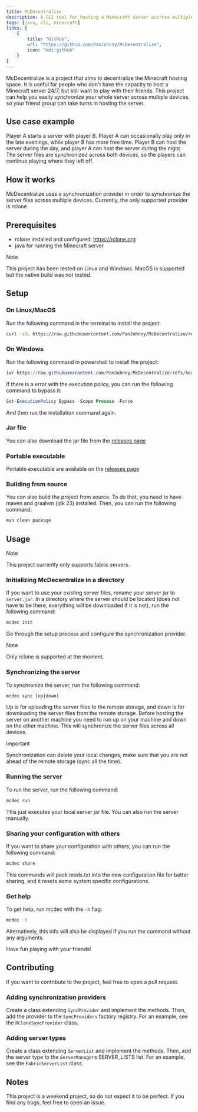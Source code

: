 ```yaml
---
title: McDecentralize
description: A CLI tool for hosting a Minecraft server accross multiple machines
tags: [java, cli, minecraft]
links: [
    {
        title: "GitHub",
        url: "https://github.com/PanJohnny/McDecentralize",
        icon: "mdi:github"
    }
]
---
```

McDecentralize is a project that aims to decentralize the Minecraft hosting space.
It is useful for people who don't have the capacity to host a Minecraft server 24/7, but still want to play with their friends.
This project can help you easily synchronize your whole server across multiple devices, so your friend group can take turns in hosting the server.

## Use case example
Player A starts a server with player B. Player A can occasionally play only in the late evenings, while player B has more free time. Player B can host the server during the day, and player A can host the server during the night. The server files are synchronized across both devices, so the players can continue playing where they left off.

## How it works
McDecentralize uses a synchronization provider in order to synchronize the server files across multiple devices. Currently, the only supported provider is rclone.

## Prerequisites
- rclone installed and configured: https://rclone.org
- java for running the Minecraft server

> [!NOTE]
> This project has been tested on Linux and Windows. MacOS is supported but the native build was not tested.

## Setup
### On Linux/MacOS
Run the following command in the terminal to install the project:
```bash
curl -sSL https://raw.githubusercontent.com/PanJohnny/McDecentralize/refs/heads/master/install.sh | bash
```

### On Windows
Run the following command in powershell to install the project:
```powershell
iwr https://raw.githubusercontent.com/PanJohnny/McDecentralize/refs/heads/master/install.ps1 -useb | iex
```

If there is a error with the execution policy, you can run the following command to bypass it:
```powershell
Set-ExecutionPolicy Bypass -Scope Process -Force
```
And then run the installation command again.

### Jar file
You can also download the jar file from the [releases page](https://raw.githubusercontent.com/PanJohnny/McDecentralize/releases)

### Portable executable
Portable executable are available on the [releases page](https://raw.githubusercontent.com/PanJohnny/McDecentralize/releases)

### Building from source
You can also build the project from source. To do that, you need to have maven and graalvm (jdk 23) installed. Then, you can run the following command:
```bash
mvn clean package
```

## Usage
> [!NOTE]
> This project currently only supports fabric servers.
### Initializing McDecentralize in a directory
If you want to use your existing server files, rename your server jar to `server.jar`. In a directory where the server should be located (does not have to be there, everything will be downloaded if it is not), run the following command:
```bash
mcdec init
```
Go through the setup process and configure the synchronization provider.
> [!NOTE]
> Only rclone is supported at the moment.

### Synchronizing the server
To synchronize the server, run the following command:
```bash
mcdec sync [up|down]
```
Up is for uploading the server files to the remote storage, and down is for downloading the server files from the remote storage. Before hosting the server on another machine you need to run up on your machine and down on the other machine. This will synchronize the server files across all devices.
> [!IMPORTANT]
> Synchronization can delete your local changes, make sure that you are not ahead of the remote storage (sync all the time).

### Running the server
To run the server, run the following command:
```bash
mcdec run
```
This just executes your local server jar file. You can also run the server manually.

### Sharing your configuration with others
If you want to share your configuration with others, you can run the following command:
```bash
mcdec share
```
This commands will pack mods.txt into the new configuration file for better sharing, and it resets some system specific configurations.

### Get help
To get help, run mcdec with the `-h` flag:
```bash
mcdec -h
```
Alternatively, this info will also be displayed if you run the command without any arguments.

Have fun playing with your friends!

## Contributing
If you want to contribute to the project, feel free to open a pull request.

### Adding synchronization providers
Create a class extending `SyncProvider` and implement the methods. Then, add the provider to the `SyncProviders` factory registry. For an example, see the `RCloneSyncProvider` class.

### Adding server types
Create a class extending `ServerList` and implement the methods. Then, add the server type to the `ServerManager`s SERVER_LISTS list. For an example, see the `FabricServerList` class.

## Notes
This project is a weekend project, so do not expect it to be perfect. If you find any bugs, feel free to open an issue.